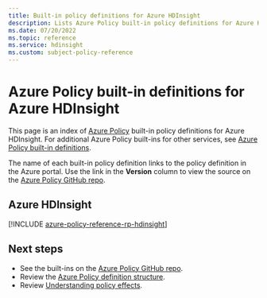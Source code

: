 ```yaml
---
title: Built-in policy definitions for Azure HDInsight
description: Lists Azure Policy built-in policy definitions for Azure HDInsight. These built-in policy definitions provide common approaches to managing your Azure resources.
ms.date: 07/20/2022
ms.topic: reference
ms.service: hdinsight
ms.custom: subject-policy-reference
---
```

# Azure Policy built-in definitions for Azure HDInsight

This page is an index of [Azure Policy](../governance/policy/overview.md) built-in policy
definitions for Azure HDInsight. For additional Azure Policy built-ins for other services, see
[Azure Policy built-in definitions](../governance/policy/samples/built-in-policies.md).

The name of each built-in policy definition links to the policy definition in the Azure portal. Use
the link in the **Version** column to view the source on the
[Azure Policy GitHub repo](https://github.com/Azure/azure-policy).

## Azure HDInsight

[!INCLUDE [azure-policy-reference-rp-hdinsight](../../includes/policy/reference/byrp/microsoft.hdinsight.md)]

## Next steps

- See the built-ins on the [Azure Policy GitHub repo](https://github.com/Azure/azure-policy).
- Review the [Azure Policy definition structure](../governance/policy/concepts/definition-structure.md).
- Review [Understanding policy effects](../governance/policy/concepts/effects.md).
